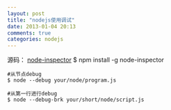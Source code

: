 ```yaml
---
layout: post
title: "nodejs使用调试"
date: 2013-01-04 20:13
comments: true
categories: nodejs
---
```

源码： <a href="https://github.com/dannycoates/node-inspector">node-inspector</a>
<per>
	$ npm install -g node-inspector

	#从节点debug
	$ node --debug your/node/program.js

	#从第一行进行debug
	$ node --debug-brk your/short/node/script.js
</per>
